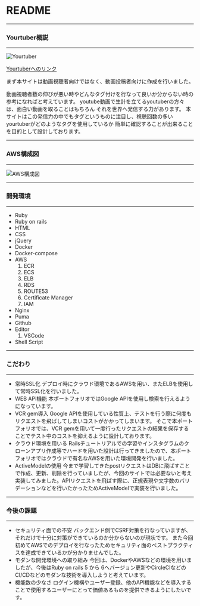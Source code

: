 # README

***
### **Yourtuber概説**
***
![Yourtuber](https://user-images.githubusercontent.com/61099443/103450124-0769ba00-4cf5-11eb-81ee-893d98fb0705.gif)

[Yourtuberへのリンク](https://www.yourtuber.net)

まず本サイトは動画視聴者向けではなく、動画投稿者向けに作成を行いました。

動画視聴者数の伸びが悪い時やどんなタグ付けを行なって良いか分からない時の参考になればと考えています。
youtube動画で生計を立てるyoutuberの方々は、面白い動画を取ることはもちろん それを世界へ発信する力があります。
本サイトはこの発信力の中でもタグというものに注目し、視聴回数の多いyourtuberがどのようなタグを使用しているか 簡単に確認することが出来ることを目的として設計しております。

***
### **AWS構成図**
***
![AWS構成図](https://i.imgur.com/mauYNH2.png)

***
### **開発環境**
***
* Ruby
* Ruby on  rails
* HTML
* CSS
* jQuery
* Docker
* Docker-compose
* AWS
    1. ECR
    1. ECS
    1. ELB
    1. RDS
    1. ROUTE53
    1. Certificate Manager
    1. IAM
* Nginx
* Puma
* Github
* Editor
    1. VSCode
* Shell Script

***
### **こだわり**
***
* 常時SSL化
    デプロイ時にクラウド環境であるAWSを用い、またELBを使用して常時SSL化を行いました。
* WEB API機能
    本ポートフォリオではGoogle APIを使用し検索を行えるようになっています。
* VCR gem導入
    Google APIを使用している性質上、テストを行う際に何度もリクエストを飛ばしてしまいコストがかかってしまいます。
    そこで本ポートフォリオでは、VCR gemを用いて一度行ったリクエストの結果を保存することでテスト中のコストを抑えるように設計しております。
* クラウド環境を用いる
    Railsチュートリアルでの学習やインスタグラムのクローンアプリ作成等でハードを用いた設計は行ってきましたので、本ポートフォリオではクラウドで有名なAWSを用いた環境開発を行いました。
* ActiveModelの使用
    今まで学習してきたpostリクエストはDBに飛ばすことで作成、更新、削除を行っていましたが、今回のサイトでは必要ないと考え実装してみました。APIリクエストを飛ばす際に、正規表現や文字数のバリデーションなどを行いたかったためActiveModelで実装を行いました。

***
### **今後の課題**
***
* セキュリティ面での不安
    バックエンド側でCSRF対策を行なっていますが、それだけで十分に対策ができているのか分からないのが現状です。
    また今回初めてAWSでのデプロイを行なったためセキュリティ面のベストプラクティスを達成できているかが分かりませんでした。
* モダンな開発環境への取り組み
    今回は、DockerやAWSなどの環境を用いましたが、今後はRuby on rails 5 から 6へバージョン更新やCircleCIなどのCI/CDなどのモダンな技術を導入しようと考えています。
* 機能数の少なさ
    ログイン機構やユーザー登録、他のAPI機能などを導入することで使用するユーザーにとって価値あるものを提供できるようにしたいです。